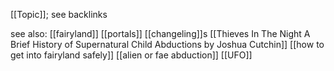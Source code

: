 [[Topic]]; see backlinks

see also:
[[fairyland]]
[[portals]]
[[changeling]]s
[[Thieves In The Night A Brief History of Supernatural Child Abductions by Joshua Cutchin]]
[[how to get into fairyland safely]]
[[alien or fae abduction]]
[[UFO]]


